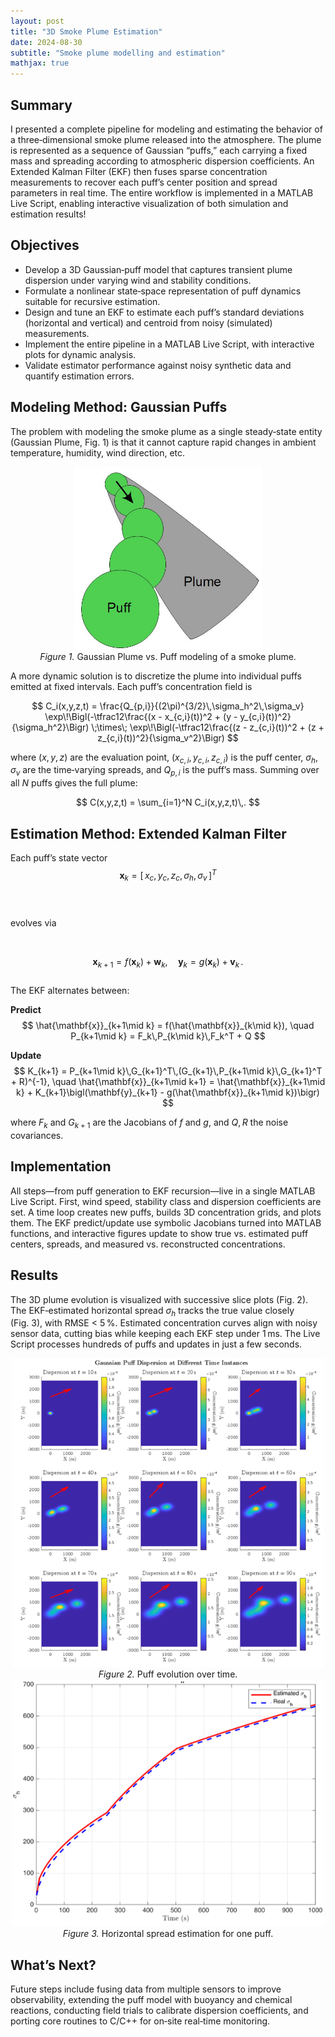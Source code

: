 ```yaml
---
layout: post
title: "3D Smoke Plume Estimation"
date: 2024-08-30
subtitle: "Smoke plume modelling and estimation"
mathjax: true
---
```


## Summary

I presented a complete pipeline for modeling and estimating the behavior of a three‑dimensional smoke plume released into the atmosphere. The plume is represented as a sequence of Gaussian “puffs,” each carrying a fixed mass and spreading according to atmospheric dispersion coefficients. An Extended Kalman Filter (EKF) then fuses sparse concentration measurements to recover each puff’s center position and spread parameters in real time. The entire workflow is implemented in a MATLAB Live Script, enabling interactive visualization of both simulation and estimation results!

## Objectives

- Develop a 3D Gaussian‑puff model that captures transient plume dispersion under varying wind and stability conditions.
- Formulate a nonlinear state‑space representation of puff dynamics suitable for recursive estimation.
- Design and tune an EKF to estimate each puff’s standard deviations (horizontal and vertical) and centroid from noisy (simulated) measurements.
- Implement the entire pipeline in a MATLAB Live Script, with interactive plots for dynamic analysis.
- Validate estimator performance against noisy synthetic data and quantify estimation errors.

## Modeling Method: Gaussian Puffs

The problem with modeling the smoke plume as a single steady‑state entity (Gaussian Plume, Fig. 1) is that it cannot capture rapid changes in ambient temperature, humidity, wind direction, etc.

<figure style="max-width:800px; margin:0 auto; text-align:center;">
  <img src="../assets/img/smoke_plume_vs_puffs.png" width="300" alt="Gaussian Plume vs Puffs">
  <figcaption><em>Figure 1.</em> Gaussian Plume vs. Puff modeling of a smoke plume.</figcaption>
</figure>

A more dynamic solution is to discretize the plume into individual puffs emitted at fixed intervals. Each puff’s concentration field is  

$$
C_i(x,y,z,t)
= \frac{Q_{p,i}}{(2\pi)^{3/2}\,\sigma_h^2\,\sigma_v}
\exp\!\Bigl(-\tfrac12\frac{(x - x_{c,i}(t))^2 + (y - y_{c,i}(t))^2}{\sigma_h^2}\Bigr)
\;\times\;
\exp\!\Bigl(-\tfrac12\frac{(z - z_{c,i}(t))^2 + (z + z_{c,i}(t))^2}{\sigma_v^2}\Bigr)
$$  

where $(x,y,z)$ are the evaluation point, $(x_{c,i},y_{c,i},z_{c,i})$ is the puff center, $\sigma_h,\sigma_v$ are the time‑varying spreads, and $Q_{p,i}$ is the puff’s mass. Summing over all $N$ puffs gives the full plume:

$$
C(x,y,z,t) = \sum_{i=1}^N C_i(x,y,z,t)\,.
$$

## Estimation Method: Extended Kalman Filter

Each puff’s state vector  
$$
\mathbf{x}_k = [\,x_c,\,y_c,\,z_c,\,\sigma_h,\,\sigma_v\,]^T
$$  
<br>

evolves via  

<br>

$$
\mathbf{x}_{k+1} = f(\mathbf{x}_k) + \mathbf{w}_k,\quad
\mathbf{y}_k = g(\mathbf{x}_k) + \mathbf{v}_k\,.
$$  
The EKF alternates between:

**Predict** 
$$
\hat{\mathbf{x}}_{k+1\mid k} = f(\hat{\mathbf{x}}_{k\mid k}), 
\quad
P_{k+1\mid k} = F_k\,P_{k\mid k}\,F_k^T + Q
$$

**Update**  
$$
K_{k+1} = P_{k+1\mid k}\,G_{k+1}^T\,(G_{k+1}\,P_{k+1\mid k}\,G_{k+1}^T + R)^{-1},
\quad
\hat{\mathbf{x}}_{k+1\mid k+1} = \hat{\mathbf{x}}_{k+1\mid k} + K_{k+1}\bigl(\mathbf{y}_{k+1} - g(\hat{\mathbf{x}}_{k+1\mid k})\bigr)
$$

where $F_k$ and $G_{k+1}$ are the Jacobians of $f$ and $g$, and $Q,R$ the noise covariances.

## Implementation

All steps—from puff generation to EKF recursion—live in a single MATLAB Live Script. First, wind speed, stability class and dispersion coefficients are set. A time loop creates new puffs, builds 3D concentration grids, and plots them. The EKF predict/update use symbolic Jacobians turned into MATLAB functions, and interactive figures update to show true vs. estimated puff centers, spreads, and measured vs. reconstructed concentrations.

## Results

The 3D plume evolution is visualized with successive slice plots (Fig. 2). The EKF‑estimated horizontal spread $\sigma_h$ tracks the true value closely (Fig. 3), with RMSE < 5 %. Estimated concentration curves align with noisy sensor data, cutting bias while keeping each EKF step under 1 ms. The Live Script processes hundreds of puffs and updates in just a few seconds.

<figure style="max-width:800px; margin:0 auto; text-align:center;">
  <img src="../assets/img/puffs_visualization.png" width="500" alt="Gaussian Puffs evolution">
  <figcaption><em>Figure 2.</em> Puff evolution over time.</figcaption>
</figure>

<figure style="max-width:800px; margin:0 auto; text-align:center;">
  <img src="../assets/img/estimation_std.png" width="500" alt="Spread estimation">
  <figcaption><em>Figure 3.</em> Horizontal spread estimation for one puff.</figcaption>
</figure>

## What’s Next?

Future steps include fusing data from multiple sensors to improve observability, extending the puff model with buoyancy and chemical reactions, conducting field trials to calibrate dispersion coefficients, and porting core routines to C/C++ for on‑site real‑time monitoring.
